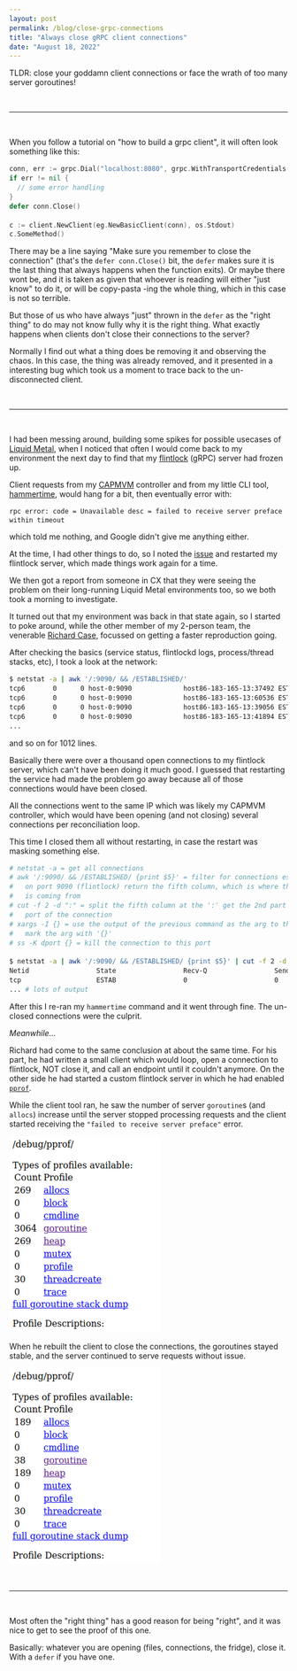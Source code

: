```yaml
---
layout: post
permalink: /blog/close-grpc-connections
title: "Always close gRPC client connections"
date: "August 18, 2022"
---
```


TLDR: close your goddamn client connections or face the wrath of too many server
goroutines!

&nbsp;

---------------------------------------------

&nbsp;

When you follow a tutorial on "how to build a grpc client", it will often look
something like this:

```go
conn, err := grpc.Dial("localhost:8080", grpc.WithTransportCredentials(insecure.NewCredentials()))
if err != nil {
  // some error handling
}
defer conn.Close()

c := client.NewClient(eg.NewBasicClient(conn), os.Stdout)
c.SomeMethod()
```

There may be a line saying "Make sure you remember to close the connection" (that's
the `defer conn.Close()` bit, the `defer` makes sure it is the last thing that
always happens when the function exits). Or maybe there wont be, and it is taken
as given that whoever is reading will either "just know" to do it, or will be
copy-pasta -ing the whole thing, which in this case is not so terrible.

But those of us who have always "just" thrown in the `defer` as the "right thing"
to do may not know fully why it is the right thing. What exactly happens when
clients don't close their connections to the server?

Normally I find out what a thing does be removing it and observing the chaos.
In this case, the thing was already removed, and it presented in a interesting bug
which took us a moment to trace back to the un-disconnected client.

&nbsp;

---------------------------------------------

&nbsp;

I had been messing around, building some spikes for possible usecases of [Liquid Metal][lm],
when I noticed that often I would come back to my environment the next day to
find that my [flintlock][flint] (gRPC) server had frozen up.

Client requests from my [CAPMVM][capmvm] controller and from my little CLI tool,
[hammertime][ht], would hang for a bit, then eventually error with:

```
rpc error: code = Unavailable desc = failed to receive server preface within timeout
```

which told me nothing, and Google didn't give me anything either.

At the time, I had other things to do, so I noted the [issue][issue] and restarted my
flintlock server, which made things work again for a time.

We then got a report from someone in CX that they were seeing the problem on their
long-running Liquid Metal environments too, so we both took a morning to investigate.

It turned out that my environment was back in that state again, so I started to
poke around, while the other member of my 2-person team, the venerable [Richard Case][rc],
focussed on getting a faster reproduction going.

After checking the basics (service status, flintlockd logs, process/thread stacks, etc),
I took a look at the network:

```bash
$ netstat -a | awk '/:9090/ && /ESTABLISHED/'
tcp6       0      0 host-0:9090             host86-183-165-13:37492 ESTABLISHED
tcp6       0      0 host-0:9090             host86-183-165-13:60536 ESTABLISHED
tcp6       0      0 host-0:9090             host86-183-165-13:39056 ESTABLISHED
tcp6       0      0 host-0:9090             host86-183-165-13:41894 ESTABLISHED
...
```

and so on for 1012 lines.

Basically there were over a thousand open connections to my flintlock server,
which can't have been doing it much good. I guessed that restarting the service
had made the problem go away because all of those connections would have been
closed.

All the connections went to the same IP which was likely my CAPMVM controller,
which would have been opening (and not closing) several connections per reconciliation
loop.

This time I closed them all without restarting, in case the restart was masking
something else.

```bash
# netstat -a = get all connections
# awk '/:9090/ && /ESTABLISHED/ {print $5}' = filter for connections established
#   on port 9090 (flintlock) return the fifth column, which is where the connection
#   is coming from
# cut -f 2 -d ":" = split the fifth column at the ':' get the 2nd part which is the
#   port of the connection
# xargs -I {} = use the output of the previous command as the arg to the next command
#   mark the arg with '{}'
# ss -K dport {} = kill the connection to this port

$ netstat -a | awk '/:9090/ && /ESTABLISHED/ {print $5}' | cut -f 2 -d ":" | xargs -I {} ss -K dport {}
Netid                 State                 Recv-Q                 Send-Q                                           Local Address:Port                                            Peer Address:Port                 Process
tcp                   ESTAB                 0                      0                                      [::ffff:147.75.102.155]:9090                                 [::ffff:86.183.165.138]:46442
... # lots of output
```

After this I re-ran my `hammertime` command and it went through fine. The un-closed
connections were the culprit.

_Meanwhile..._

Richard had come to the same conclusion at about the same time. For his part,
he had written a small client which would loop, open a connection to flintlock,
NOT close it, and call an endpoint until it couldn't anymore. On the other side
he had started a custom flintlock server in which he had enabled [`pprof`][pprof].

While the client tool ran, he saw the number of server `goroutine`s (and `allocs`)
increase until the server stopped processing requests and the client started
receiving the `"failed to receive server preface"` error.

![alt-text](/assets/images/pprof-before.png "pprof with connections left open")

When he rebuilt the client to close the connections, the goroutines stayed stable,
and the server continued to serve requests without issue.

![alt-text](/assets/images/pprof-after.png "pprof with connections closed")

&nbsp;

---------------------------------------------

&nbsp;

Most often the "right thing" has a good reason for being "right", and it was nice
to get to see the proof of this one.

Basically: whatever you are opening (files, connections, the fridge), close it.
With a `defer` if you have one.

[lm]: https://github.com/weaveworks-liquidmetal
[flint]: https://github.com/weaveworks-liquidmetal/flintlock
[capmvm]: https://github.com/weaveworks-liquidmetal/cluster-api-provider-microvm
[ht]: https://github.com/warehouse-13/hammertime
[issue]: https://github.com/weaveworks-liquidmetal/flintlock/issues/503
[rc]: https://github.com/richardcase
[pprof]: https://github.com/google/pprof
